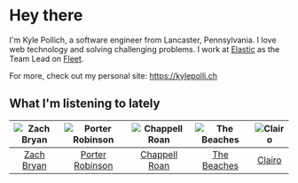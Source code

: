 # Hey there


I'm Kyle Pollich, a software engineer from Lancaster, Pennsylvania. I love web technology and solving challenging problems.
I work at [Elastic](https://www.elastic.co/) as the Team Lead on [Fleet](https://www.elastic.co/guide/en/fleet/current/fleet-overview.html).

For more, check out my personal site: https://kylepolli.ch

## What I'm listening to lately

<!-- begin artists -->
  |![Zach Bryan](https://i.scdn.co/image/ab6761610000f1784fd54df35bfcfa0fc9fc2da7)|![Porter Robinson](https://i.scdn.co/image/ab6761610000f1781ac12dcb2cc4fc7c740c5e0c)|![Chappell Roan](https://i.scdn.co/image/ab6761610000f178cde5a0d57c1b79de5fce6bee)|![The Beaches](https://i.scdn.co/image/ab6761610000f178303ef8ab95298de90806e9d9)|![Clairo](https://i.scdn.co/image/ab6761610000f1784804c4a44c85afea1a72d1bd)|
  |:---:|:---:|:---:|:---:|:---:|
  |[Zach Bryan](https://open.spotify.com/artist/40ZNYROS4zLfyyBSs2PGe2)|[Porter Robinson](https://open.spotify.com/artist/3dz0NnIZhtKKeXZxLOxCam)|[Chappell Roan](https://open.spotify.com/artist/7GlBOeep6PqTfFi59PTUUN)|[The Beaches](https://open.spotify.com/artist/6ws5XBA70XgeBpnLZhQBoy)|[Clairo](https://open.spotify.com/artist/3l0CmX0FuQjFxr8SK7Vqag)|
<!-- end artists -->
